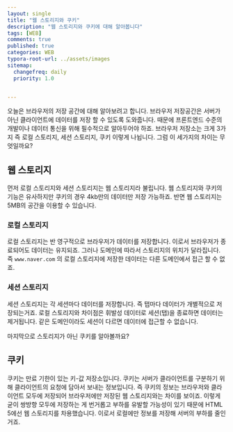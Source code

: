 ```yaml
---
layout: single
title: "웹 스토리지와 쿠키"
description: "웹 스토리지와 쿠키에 대해 알아봅니다"
tags: [WEB]
comments: true
published: true
categories: WEB
typora-root-url: ../assets/images
sitemap:
  changefreq: daily
  priority: 1.0


---
```


 오늘은 브라우저의 저장 공간에 대해 알아보려고 합니다. 브라우저 저장공간은 서버가 아닌 클라이언트에 데이터를 저장 할 수 있도록 도와줍니다. 때문에 프론트엔드 수준의 개발이나 데이터 통신을 위해 필수적으로 알아두어야 하죠. 브라우저 저장소는 크게 3가지 즉 로컬 스토리지, 세션 스토리지, 쿠키 이렇게 나뉩니다. 그럼 이 세가지의 차이는 무엇일까요? 

## 웹 스토리지

먼저 로컬 스토리지와 세션 스토리지는 웹 스토리지라 불립니다. 웹 스토리지와 쿠키의 기능은 유사하지만 쿠키의 경우 4kb만의 데이터만 저장 가능하죠. 반면 웹 스토리지는 5MB의 공간을 이용할 수 있습니다.

### 로컬 스토리지

 로컬 스토리지는 반 영구적으로 브라우저가 데이터를 저장합니다. 이로서 브라우저가 종료되어도 데이터는 유지되죠. 그러나 도메인에 따라서 스토리지의 위치가 달라집니다. 즉 `www.naver.com` 의 로컬 스토리지에 저장한 데이터는 다른 도메인에서 접근 할 수 없죠.

### 세션 스토리지

 세션 스토리지는 각 세션마다 데이터를 저장합니다. 즉 탭마다 데이터가 개별적으로 저장되는거죠. 로컬 스토리지와 차이점은 휘발성 데이터로 세션(탭)을 종료하면 데이터는 제거됩니다. 같은 도메인이라도 세션이 다르면 데이터에 접근할 수 없습니다. 

마지막으로 스토리지가 아닌 쿠키를 알아볼까요?

## 쿠키

 쿠키는 만료 기한이 있는 키-값 저장소입니다. 쿠키는 서버가 클라이언트를 구분하기 위해 클라이언트의 요청에 담아서 보내는 정보입니다. 즉 쿠키의 정보는 브라우저와 클라이언트 모두에 저장되어 브라우저에만 저장된 웹 스토리지와는 차이를 보이죠. 이렇게 굳이 쌍방향 모두에 저장하는 게 번거롭고 부하를 유발할 가능성이 있기 때문에 HTML 5에선 웹 스토리지를 차용했습니다. 이로서 로컬에만 정보를 저장해 서버의 부하를 줄인 거죠.



